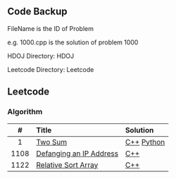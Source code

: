 ## Code Backup

FileName is the ID of Problem

e.g. 1000.cpp is the solution of problem 1000

HDOJ Directory: HDOJ

Leetcode Directory: Leetcode

## Leetcode

### Algorithm

| # | Title | Solution |
|:-:| :---- | :------- |
| 1 |[Two Sum](https://leetcode.com/problems/two-sum")|[C++](./Leetcode/1.cpp) [Python](./Leetcode/1.py)
|1108|[Defanging an IP Address](https://leetcode.com/problems/defanging-an-ip-address)|[C++](./Leetcode/1108.cpp)
|1122|[Relative Sort Array](https://leetcode.com/problems/relative-sort-array/)|[C++](./Leetcode/1122.cpp)
